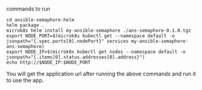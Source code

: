 commands to run
```
cd ansible-semaphore-helm
helm package .
microk8s helm install my-ansible-semaphore ./ans-semaphore-0.1.0.tgz
export NODE_PORT=$(microk8s kubectl get --namespace default -o jsonpath="{.spec.ports[0].nodePort}" services my-ansible-semaphore-ans-semaphore)
export NODE_IP=$(microk8s kubectl get nodes --namespace default -o jsonpath="{.items[0].status.addresses[0].address}")
echo http://$NODE_IP:$NODE_PORT
```
You will get the application url after running the above commands and run it to use the app.
